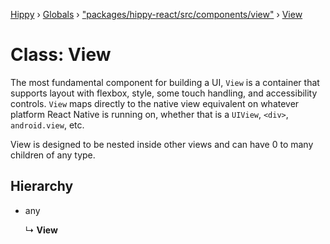 [Hippy](../README.md) › [Globals](../globals.md) › ["packages/hippy-react/src/components/view"](../modules/_packages_hippy_react_src_components_view_.md) › [View](_packages_hippy_react_src_components_view_.view.md)

# Class: View

The most fundamental component for building a UI, `View` is a container that supports layout
with flexbox, style, some touch handling, and accessibility controls. `View` maps directly to
the native view equivalent on whatever platform React Native is running on, whether that is
a `UIView`, `<div>`, `android.view`, etc.

View is designed to be nested inside other views and can have 0 to many children of any type.

## Hierarchy

* any

  ↳ **View**

